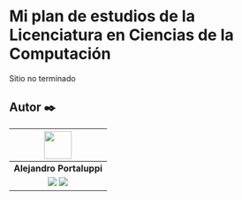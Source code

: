 # Mi plan de estudios de la Licenciatura en Ciencias de la Computación

Sitio no terminado

## Autor ✒️

| <img src="https://avatars.githubusercontent.com/u/107259761?v=4" width=50>|
|:-:|
| **Alejandro Portaluppi** |
| <a href="https://github.com/Ale6100"><img src="https://img.shields.io/badge/github-%23121011.svg?&style=for-the-badge&logo=github&logoColor=white"/></a> <a href="https://www.linkedin.com/in/alejandro-portaluppi"><img src="https://img.shields.io/badge/linkedin%20-%230077B5.svg?&style=for-the-badge&logo=linkedin&logoColor=white"/></a> |
